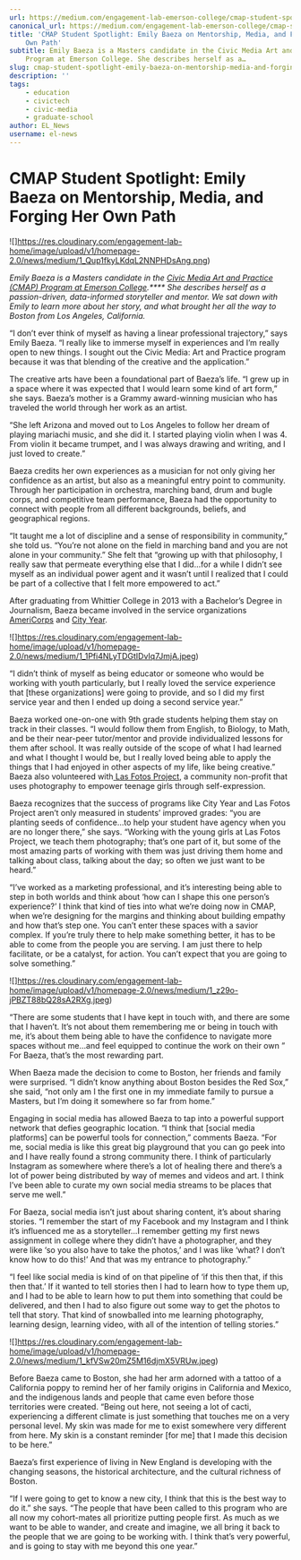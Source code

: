 ```yaml
---
url: https://medium.com/engagement-lab-emerson-college/cmap-student-spotlight-emily-baeza-on-mentorship-media-and-forging-her-own-path-c6bb756107f8
canonical_url: https://medium.com/engagement-lab-emerson-college/cmap-student-spotlight-emily-baeza-on-mentorship-media-and-forging-her-own-path-c6bb756107f8
title: 'CMAP Student Spotlight: Emily Baeza on Mentorship, Media, and Forging Her
    Own Path'
subtitle: Emily Baeza is a Masters candidate in the Civic Media Art and Practice (CMAP)
    Program at Emerson College. She describes herself as a…
slug: cmap-student-spotlight-emily-baeza-on-mentorship-media-and-forging-her-own-path
description: ''
tags:
    - education
    - civictech
    - civic-media
    - graduate-school
author: EL_News
username: el-news
---
```


# CMAP Student Spotlight: Emily Baeza on Mentorship, Media, and Forging Her Own Path

![]https://res.cloudinary.com/engagement-lab-home/image/upload/v1/homepage-2.0/news/medium/1_Qup1fkyLKdqL2NNPHDsAng.png)

_Emily Baeza is a Masters candidate in the [Civic Media Art and Practice (CMAP) Program at Emerson College](https://www.emerson.edu/academics/media-design-ma).\*\*\*\* She describes herself as a passion-driven, data-informed storyteller and mentor. We sat down with Emily to learn more about her story, and what brought her all the way to Boston from Los Angeles, California._

“I don’t ever think of myself as having a linear professional trajectory,” says Emily Baeza. “I really like to immerse myself in experiences and I’m really open to new things. I sought out the Civic Media: Art and Practice program because it was that blending of the creative and the application.”

The creative arts have been a foundational part of Baeza’s life. “I grew up in a space where it was expected that I would learn some kind of art form,” she says. Baeza’s mother is a Grammy award-winning musician who has traveled the world through her work as an artist.

“She left Arizona and moved out to Los Angeles to follow her dream of playing mariachi music, and she did it. I started playing violin when I was 4. From violin it became trumpet, and I was always drawing and writing, and I just loved to create.”

Baeza credits her own experiences as a musician for not only giving her confidence as an artist, but also as a meaningful entry point to community. Through her participation in orchestra, marching band, drum and bugle corps, and competitive team performance, Baeza had the opportunity to connect with people from all different backgrounds, beliefs, and geographical regions.

“It taught me a lot of discipline and a sense of responsibility in community,” she told us. “You’re not alone on the field in marching band and you are not alone in your community.” She felt that “growing up with that philosophy, I really saw that permeate everything else that I did…for a while I didn’t see myself as an individual power agent and it wasn’t until I realized that I could be part of a collective that I felt more empowered to act.”

After graduating from Whittier College in 2013 with a Bachelor’s Degree in Journalism, Baeza became involved in the service organizations [AmeriCorps](https://www.nationalservice.gov/programs/americorps) and [City Year](https://www.cityyear.org/).

![]https://res.cloudinary.com/engagement-lab-home/image/upload/v1/homepage-2.0/news/medium/1_1Pfi4NLyTDGtIDvIq7JmjA.jpeg)

“I didn’t think of myself as being educator or someone who would be working with youth particularly, but I really loved the service experience that [these organizations] were going to provide, and so I did my first service year and then I ended up doing a second service year.”

Baeza worked one-on-one with 9th grade students helping them stay on track in their classes. “I would follow them from English, to Biology, to Math, and be their near-peer tutor/mentor and provide individualized lessons for them after school. It was really outside of the scope of what I had learned and what I thought I would be, but I really loved being able to apply the things that I had enjoyed in other aspects of my life, like being creative.” Baeza also volunteered with[ Las Fotos Project](http://lasfotosproject.org/), a community non-profit that uses photography to empower teenage girls through self-expression.

Baeza recognizes that the success of programs like City Year and Las Fotos Project aren’t only measured in students’ improved grades: “you are planting seeds of confidence…to help your student have agency when you are no longer there,” she says. “Working with the young girls at Las Fotos Project, we teach them photography; that’s one part of it, but some of the most amazing parts of working with them was just driving them home and talking about class, talking about the day; so often we just want to be heard.”

“I’ve worked as a marketing professional, and it’s interesting being able to step in both worlds and think about ‘how can I shape this one person’s experience?’ I think that kind of ties into what we’re doing now in CMAP, when we’re designing for the margins and thinking about building empathy and how that’s step one. You can’t enter these spaces with a savior complex. If you’re truly there to help make something better, it has to be able to come from the people you are serving. I am just there to help facilitate, or be a catalyst, for action. You can’t expect that you are going to solve something.”

![]https://res.cloudinary.com/engagement-lab-home/image/upload/v1/homepage-2.0/news/medium/1_z29o-jPBZT88bQ28sA2RXg.jpeg)

“There are some students that I have kept in touch with, and there are some that I haven’t. It’s not about them remembering me or being in touch with me, it’s about them being able to have the confidence to navigate more spaces without me…and feel equipped to continue the work on their own ” For Baeza, that’s the most rewarding part.

When Baeza made the decision to come to Boston, her friends and family were surprised. “I didn’t know anything about Boston besides the Red Sox,” she said, “not only am I the first one in my immediate family to pursue a Masters, but I’m doing it somewhere so far from home.”

Engaging in social media has allowed Baeza to tap into a powerful support network that defies geographic location. “I think that [social media platforms] can be powerful tools for connection,” comments Baeza. “For me, social media is like this great big playground that you can go peek into and I have really found a strong community there. I think of particularly Instagram as somewhere where there’s a lot of healing there and there’s a lot of power being distributed by way of memes and videos and art. I think I’ve been able to curate my own social media streams to be places that serve me well.”

For Baeza, social media isn’t just about sharing content, it’s about sharing stories. “I remember the start of my Facebook and my Instagram and I think it’s influenced me as a storyteller…I remember getting my first news assignment in college where they didn’t have a photographer, and they were like ‘so you also have to take the photos,’ and I was like ‘what? I don’t know how to do this!’ And that was my entrance to photography.”

“I feel like social media is kind of on that pipeline of ‘if this then that, if this then that.’ If it wanted to tell stories then I had to learn how to type them up, and I had to be able to learn how to put them into something that could be delivered, and then I had to also figure out some way to get the photos to tell that story. That kind of snowballed into me learning photography, learning design, learning video, with all of the intention of telling stories.”

![]https://res.cloudinary.com/engagement-lab-home/image/upload/v1/homepage-2.0/news/medium/1_kfVSw20mZ5M16djmX5VRUw.jpeg)

Before Baeza came to Boston, she had her arm adorned with a tattoo of a California poppy to remind her of her family origins in California and Mexico, and the indigenous lands and people that came even before those territories were created. “Being out here, not seeing a lot of cacti, experiencing a different climate is just something that touches me on a very personal level. My skin was made for me to exist somewhere very different from here. My skin is a constant reminder [for me] that I made this decision to be here.”

Baeza’s first experience of living in New England is developing with the changing seasons, the historical architecture, and the cultural richness of Boston.

“If I were going to get to know a new city, I think that this is the best way to do it.” she says. “The people that have been called to this program who are all now my cohort-mates all prioritize putting people first. As much as we want to be able to wander, and create and imagine, we all bring it back to the people that we are going to be working with. I think that’s very powerful, and is going to stay with me beyond this one year.”
